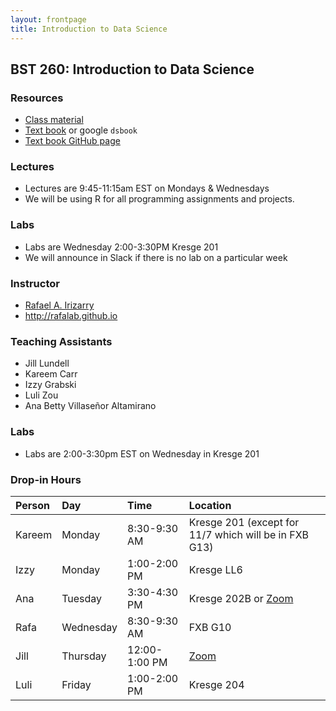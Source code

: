 ```yaml
---
layout: frontpage
title: Introduction to Data Science
---
```


## BST 260: Introduction to Data Science

### Resources

-   [Class material](https://github.com/datasciencelabs/2022)
-   [Text book](https://rafalab.github.io/dsbook/) or google `dsbook`
-   [Text book GitHub page](https://github.com/rafalab/dsbook)

### Lectures

-   Lectures are 9:45-11:15am EST on Mondays & Wednesdays
-   We will be using R for all programming assignments and projects.

### Labs

-   Labs are Wednesday 2:00-3:30PM Kresge 201
-   We will announce in Slack if there is no lab on a particular week

### Instructor

-   [Rafael A. Irizarry](http://rafalab.github.io)
-   <http://rafalab.github.io>

### Teaching Assistants

-   Jill Lundell
-   Kareem Carr
-   Izzy Grabski
-   Luli Zou
-   Ana Betty Villaseñor Altamirano

### Labs

-   Labs are 2:00-3:30pm EST on Wednesday in Kresge 201

### Drop-in Hours

| Person | Day       | Time          | Location                                                                           |
|:-------|:----------|:--------------|:-----------------------------------------------------------------------------------|
| Kareem | Monday    | 8:30-9:30 AM  | Kresge 201 (except for 11/7 which will be in FXB G13)                              |
| Izzy   | Monday    | 1:00-2:00 PM  | Kresge LL6                                                                         |
| Ana    | Tuesday   | 3:30-4:30 PM  | Kresge 202B or [Zoom](https://harvard.zoom.us/j/96788737157?pwd=aUdHdVlJMXE0VWdUY050U1lGU2EyUT09) |
| Rafa   | Wednesday | 8:30-9:30 AM  | FXB G10                                                                            |
| Jill   | Thursday  | 12:00-1:00 PM | [Zoom](https://harvard.zoom.us/j/93138058570?pwd=Q20xaU04T09xY1lPTGN4Rlp1b0Vudz09) |
| Luli   | Friday    | 1:00-2:00 PM  | Kresge 204                                                                         |
